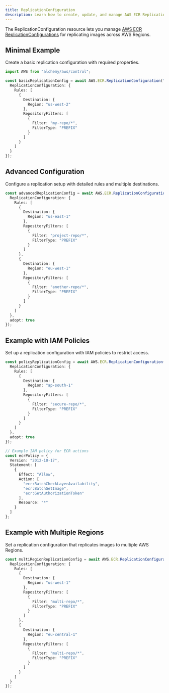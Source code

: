 ```yaml
---
title: ReplicationConfiguration
description: Learn how to create, update, and manage AWS ECR ReplicationConfigurations using Alchemy Cloud Control.
---
```


The ReplicationConfiguration resource lets you manage [AWS ECR ReplicationConfigurations](https://docs.aws.amazon.com/ecr/latest/userguide/) for replicating images across AWS Regions.

## Minimal Example

Create a basic replication configuration with required properties.

```ts
import AWS from "alchemy/aws/control";

const basicReplicationConfig = await AWS.ECR.ReplicationConfiguration("basicReplicationConfig", {
  ReplicationConfiguration: {
    Rules: [
      {
        Destination: {
          Region: "us-west-2"
        },
        RepositoryFilters: [
          {
            Filter: "my-repo/*",
            FilterType: "PREFIX"
          }
        ]
      }
    ]
  }
});
```

## Advanced Configuration

Configure a replication setup with detailed rules and multiple destinations.

```ts
const advancedReplicationConfig = await AWS.ECR.ReplicationConfiguration("advancedReplicationConfig", {
  ReplicationConfiguration: {
    Rules: [
      {
        Destination: {
          Region: "us-east-1"
        },
        RepositoryFilters: [
          {
            Filter: "project-repo/*",
            FilterType: "PREFIX"
          }
        ]
      },
      {
        Destination: {
          Region: "eu-west-1"
        },
        RepositoryFilters: [
          {
            Filter: "another-repo/*",
            FilterType: "PREFIX"
          }
        ]
      }
    ]
  },
  adopt: true
});
```

## Example with IAM Policies

Set up a replication configuration with IAM policies to restrict access.

```ts
const policyReplicationConfig = await AWS.ECR.ReplicationConfiguration("policyReplicationConfig", {
  ReplicationConfiguration: {
    Rules: [
      {
        Destination: {
          Region: "ap-south-1"
        },
        RepositoryFilters: [
          {
            Filter: "secure-repo/*",
            FilterType: "PREFIX"
          }
        ]
      }
    ]
  },
  adopt: true
});

// Example IAM policy for ECR actions
const ecrPolicy = {
  Version: "2012-10-17",
  Statement: [
    {
      Effect: "Allow",
      Action: [
        "ecr:BatchCheckLayerAvailability",
        "ecr:BatchGetImage",
        "ecr:GetAuthorizationToken"
      ],
      Resource: "*"
    }
  ]
};
```

## Example with Multiple Regions

Set a replication configuration that replicates images to multiple AWS Regions.

```ts
const multiRegionReplicationConfig = await AWS.ECR.ReplicationConfiguration("multiRegionReplicationConfig", {
  ReplicationConfiguration: {
    Rules: [
      {
        Destination: {
          Region: "us-west-1"
        },
        RepositoryFilters: [
          {
            Filter: "multi-repo/*",
            FilterType: "PREFIX"
          }
        ]
      },
      {
        Destination: {
          Region: "eu-central-1"
        },
        RepositoryFilters: [
          {
            Filter: "multi-repo/*",
            FilterType: "PREFIX"
          }
        ]
      }
    ]
  }
});
```